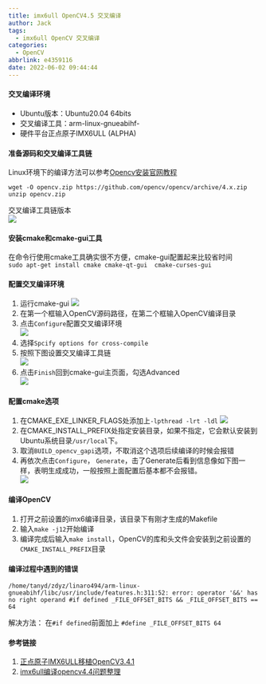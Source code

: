 ```yaml
---
title: imx6ull OpenCV4.5 交叉编译
author: Jack
tags:
  - imx6ull OpenCV 交叉编译
categories:
  - OpenCV
abbrlink: e4359116
date: 2022-06-02 09:44:44
---
```


#### 交叉编译环境
+ Ubuntu版本：Ubuntu20.04 64bits
+ 交叉编译工具：arm-linux-gnueabihf-
+ 硬件平台正点原子IMX6ULL (ALPHA)

<!-- more -->

#### 准备源码和交叉编译工具链
Linux环境下的编译方法可以参考[Opencv安装官网教程](https://docs.opencv.org/4.x/d7/d9f/tutorial_linux_install.html)
```
wget -O opencv.zip https://github.com/opencv/opencv/archive/4.x.zip
unzip opencv.zip
```
交叉编译工具链版本  
![](https://cdn.jsdelivr.net/gh/JackHuang021/images@master/images20220602095241.png)

#### 安装cmake和cmake-gui工具
在命令行使用cmake工具确实很不方便，cmake-gui配置起来比较省时间  
`sudo apt-get install cmake cmake-qt-gui  cmake-curses-gui`  

#### 配置交叉编译环境 
1. 运行cmake-gui
![](https://cdn.jsdelivr.net/gh/JackHuang021/images@master/images20220602100408.png)  
2. 在第一个框输入OpenCV源码路径，在第二个框输入OpenCV编译目录  
3. 点击`Configure`配置交叉编译环境  
![](https://cdn.jsdelivr.net/gh/JackHuang021/images@master/images20220602100750.png)
4. 选择`Spcify options for cross-compile`  
5. 按照下图设置交叉编译工具链  
![](https://cdn.jsdelivr.net/gh/JackHuang021/images@master/images20220602101028.png)
6. 点击`Finish`回到cmake-gui主页面，勾选Advanced  
![](https://cdn.jsdelivr.net/gh/JackHuang021/images@master/images20220602101237.png)


#### 配置cmake选项
1. 在CMAKE_EXE_LINKER_FLAGS处添加上`-lpthread -lrt -ldl`
![](https://cdn.jsdelivr.net/gh/JackHuang021/images@master/images20220602101546.png)
2. 在CMAKE_INSTALL_PREFIX处指定安装目录，如果不指定，它会默认安装到Ubuntu系统目录`/usr/local`下。  
3. 取消`BUILD_opencv_gapi`选项，不取消这个选项后续编译的时候会报错
4. 再依次点击`Configure`， `Generate`，击了Generate后看到信息像如下图一样，表明生成成功，一般按照上面配置后基本都不会报错。  
![](https://cdn.jsdelivr.net/gh/JackHuang021/images@master/images20220602102258.png)

#### 编译OpenCV
1. 打开之前设置的imx6编译目录，该目录下有刚才生成的Makefile  
2. 输入`make -j12`开始编译
3. 编译完成后输入`make install`，OpenCV的库和头文件会安装到之前设置的`CMAKE_INSTALL_PREFIX`目录

#### 编译过程中遇到的错误
```
/home/tanyd/zdyz/linaro494/arm-linux-gnueabihf/libc/usr/include/features.h:311:52: error: operator '&&' has no right operand #if defined _FILE_OFFSET_BITS && _FILE_OFFSET_BITS == 64
```
解决方法： 在`#if defined`前面加上 `#define _FILE_OFFSET_BITS 64`  

#### 参考链接
1. [正点原子IMX6ULL移植OpenCV3.4.1](https://blog.csdn.net/qq_26943851/article/details/104434130)
2. [imx6ull编译opencv4.4问题整理](https://blog.csdn.net/u011827554/article/details/123657141)